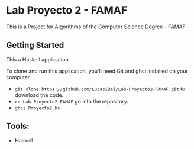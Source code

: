 # Lab Proyecto 2 - FAMAF

This is a Project for Algorithms of the Computer Science Degree - FAMAF

## Getting Started

This a Haskell application.

To clone and run this application, you'll need Git and ghci installed on your computer.

- `git clone https://github.com/LucasiBai/Lab-Proyecto2-FAMAF.git` to download the code.
- `cd Lab-Proyecto2-FAMAF` go into the repository.
- `ghci Proyecto2.hs`

## Tools:

- Haskell
